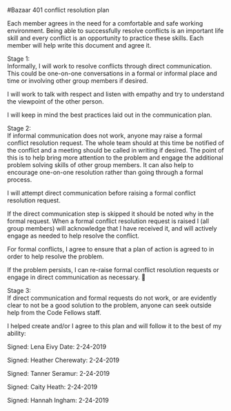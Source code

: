 #Bazaar 401 conflict resolution plan

Each member agrees in the need for a comfortable and safe working environment. Being able to successfully resolve conflicts is an important life skill and every conflict is an opportunity to practice these skills. Each member will help write this document and agree it.

Stage 1:<br>
Informally, I will work to resolve conflicts through direct communication. This could be one-on-one conversations in a formal or informal place and time or involving other group members if desired.<br>

I will work to talk with respect and listen with empathy and try to understand the viewpoint of the other person.<br>

I will keep in mind the best practices laid out in the communication plan.<br>

Stage 2:<br>
If informal communication does not work, anyone may raise a formal conflict resolution request. The whole team should at this time be notified of the conflict and a meeting should be called in writing if desired. The point of this is to help bring more attention to the problem and engage the additional problem solving skills of other group members. It can also help to encourage one-on-one resolution rather than going through a formal process.<br>

I will attempt direct communication before raising a formal conflict resolution request.<br>

If the direct communication step is skipped it should be noted why in the formal request. When a formal conflict resolution request is raised I (all group members) will acknowledge that I have received it, and will actively engage as needed to help resolve the conflict.<br>

For formal conflicts, I agree to ensure that a plan of action is agreed to in order to help resolve the problem.<br>

If the problem persists, I can re-raise formal conflict resolution requests or engage in direct communication as necessary. <br>

Stage 3:<br>
If direct communication and formal requests do not work, or are evidently clear to not be a good solution to the problem, anyone can seek outside help from the Code Fellows staff.<br>

I helped create and/or I agree to this plan and will follow it to the best of my ability:<br>

Signed: Lena Eivy Date: 2-24-2019<br>

Signed: Heather Cherewaty: 2-24-2019<br>

Signed: Tanner Seramur: 2-24-2019<br>

Signed: Caity Heath: 2-24-2019<br>

Signed: Hannah Ingham: 2-24-2019<br>